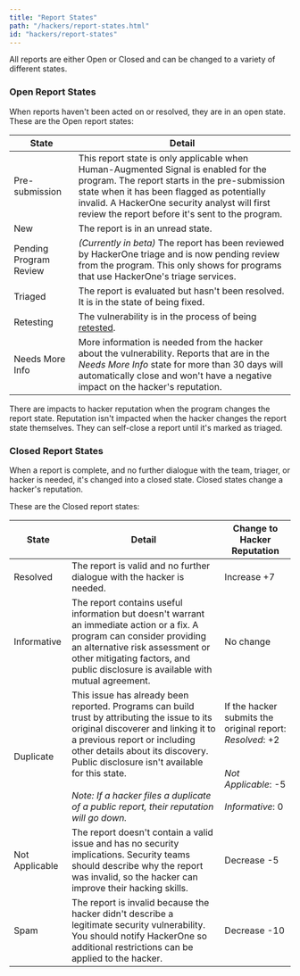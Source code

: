 ```yaml
---
title: "Report States"
path: "/hackers/report-states.html"
id: "hackers/report-states"
---
```

All reports are either Open or Closed and can be changed to a variety of different states.

### Open Report States

When reports haven't been acted on or resolved, they are in an open state.
These are the Open report states:

State | Detail
----- | ------
Pre-submission | This report state is only applicable when Human-Augmented Signal is enabled for the program. The report starts in the pre-submission state when it has been flagged as potentially invalid. A HackerOne security analyst will first review the report before it's sent to the program.
New | The report is in an unread state.
Pending Program Review | *(Currently in beta)* The report has been reviewed by HackerOne triage and is now pending review from the program. This only shows for programs that use HackerOne's triage services.
Triaged | The report is evaluated but hasn't been resolved. It is in the state of being fixed.
Retesting | The vulnerability is in the process of being [retested](retesting.html).
Needs More Info | More information is needed from the hacker about the vulnerability. Reports that are in the *Needs More Info* state for more than 30 days will automatically close and won't have a negative impact on the hacker's reputation.

There are impacts to hacker reputation when the program changes the report state. Reputation isn't impacted when the hacker changes the report state themselves. They can self-close a report until it's marked as triaged.

### Closed Report States

When a report is complete, and no further dialogue with the team, triager, or hacker is needed, it's changed into a closed state. Closed states change a hacker's reputation.  

These are the Closed report states:

State | Detail | Change to Hacker Reputation
----- | ------ | ----------------------------
Resolved | The report is valid and no further dialogue with the hacker is needed. | Increase +7
Informative | The report contains useful information but doesn't warrant an immediate action or a fix. A program can consider providing an alternative risk assessment or other mitigating factors, and public disclosure is available with mutual agreement. | No change
Duplicate | This issue has already been reported. Programs can build trust by attributing the issue to its original discoverer and linking it to a previous report or including other details about its discovery. Public disclosure isn't available for this state. <br><br>*Note: If a hacker files a duplicate of a public report, their reputation will go down.* | If the hacker submits the original report:<br>*Resolved*: +2<br><br><br>*Not Applicable*: -5<br><br>*Informative*: 0
Not Applicable | The report doesn't contain a valid issue and has no security implications. Security teams should describe why the report was invalid, so the hacker can improve their hacking skills. | Decrease -5
Spam | The report is invalid because the hacker didn't describe a legitimate security vulnerability. You should notify HackerOne so additional restrictions can be applied to the hacker. | Decrease -10

